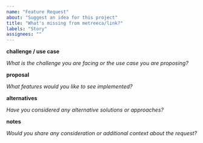 ```yaml
---
name: "Feature Request"
about: "Suggest an idea for this project"
title: "What's missing from metreeca/link?"
labels: "Story"
assignees: ""
---
```


**challenge / use case**

*What is the challenge you are facing or the use case you are proposing?*


**proposal**

*What features would you like to see implemented?*


**alternatives**

*Have you considered any alternative solutions or approaches?*


**notes**

*Would you share any consideration or additional context about the request?*
